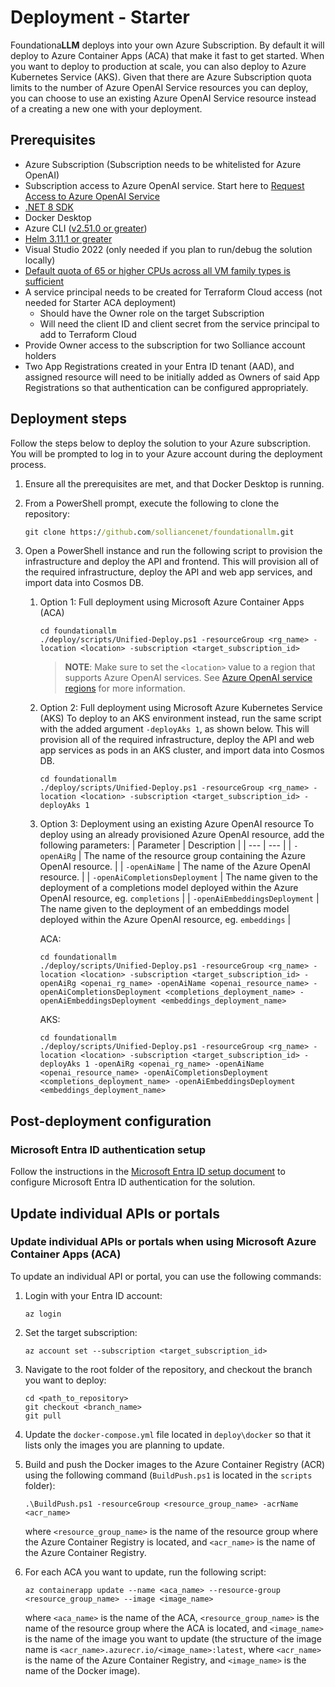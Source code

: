 # Deployment - Starter

Foundationa**LLM** deploys into your own Azure Subscription. By default it will deploy to Azure Container Apps (ACA) that make it fast to get started. When you want to deploy to production at scale, you can also deploy to Azure Kubernetes Service (AKS). Given that there are Azure Subscription quota limits to the number of Azure OpenAI Service resources you can deploy, you can choose to use an existing Azure OpenAI Service resource instead of a creating a new one with your deployment.

## Prerequisites

- Azure Subscription (Subscription needs to be whitelisted for Azure OpenAI)
- Subscription access to Azure OpenAI service. Start here to [Request Access to Azure OpenAI Service](https://customervoice.microsoft.com/Pages/ResponsePage.aspx?id=v4j5cvGGr0GRqy180BHbR7en2Ais5pxKtso_Pz4b1_xUOFA5Qk1UWDRBMjg0WFhPMkIzTzhKQ1dWNyQlQCN0PWcu)
- [.NET 8 SDK](https://dotnet.microsoft.com/en-us/download/dotnet/8.0)
- Docker Desktop
- Azure CLI ([v2.51.0 or greater](https://docs.microsoft.com/en-us/cli/azure/install-azure-cli))
- [Helm 3.11.1 or greater](https://helm.sh/docs/intro/install/)
- Visual Studio 2022 (only needed if you plan to run/debug the solution locally)
- [Default quota of 65 or higher CPUs across all VM family types is sufficient](https://learn.microsoft.com/en-us/azure/quotas/per-vm-quota-requests)
- A service principal needs to be created for Terraform Cloud access (not needed for Starter ACA deployment)
  - Should have the Owner role on the target Subscription
  - Will need the client ID and client secret from the service principal to add to Terraform Cloud
- Provide Owner access to the subscription for two Solliance account holders
- Two App Registrations created in your Entra ID tenant (AAD), and assigned resource will need to be initially added as Owners of said App Registrations so that authentication can be configured appropriately.

## Deployment steps

Follow the steps below to deploy the solution to your Azure subscription. You will be prompted to log in to your Azure account during the deployment process.

1. Ensure all the prerequisites are met, and that Docker Desktop is running.  

1. From a PowerShell prompt, execute the following to clone the repository:

    ```cmd
    git clone https://github.com/solliancenet/foundationallm.git
    ```

1. Open a PowerShell instance and run the following script to provision the infrastructure and deploy the API and frontend. This will provision all of the required infrastructure, deploy the API and web app services, and import data into Cosmos DB.

    1. Option 1: Full deployment using Microsoft Azure Container Apps (ACA)

        ```pwsh
        cd foundationallm
        ./deploy/scripts/Unified-Deploy.ps1 -resourceGroup <rg_name> -location <location> -subscription <target_subscription_id>
        ```

        >**NOTE**: Make sure to set the `<location>` value to a region that supports Azure OpenAI services.  See [Azure OpenAI service regions](https://azure.microsoft.com/en-us/explore/global-infrastructure/products-by-region/?products=cognitive-services&regions=all) for more information.

    2. Option 2: Full deployment using Microsoft Azure Kubernetes Service (AKS)
        To deploy to an AKS environment instead, run the same script with the added argument `-deployAks 1`, as shown below.  This will provision all of the required infrastructure, deploy the API and web app services as pods in an AKS cluster, and import data into Cosmos DB.

        ```pwsh
        cd foundationallm
        ./deploy/scripts/Unified-Deploy.ps1 -resourceGroup <rg_name> -location <location> -subscription <target_subscription_id> -deployAks 1
        ```

    3. Option 3: Deployment using an existing Azure OpenAI resource
        To deploy using an already provisioned Azure OpenAI resource, add the following parameters:
        | Parameter | Description |
        | --- | --- |
        | `-openAiRg` | The name of the resource group containing the Azure OpenAI resource. |
        | `-openAiName` | The name of the Azure OpenAI resource. |
        | `-openAiCompletionsDeployment` | The name given to the deployment of a completions model deployed within the Azure OpenAI resource, eg. `completions` |
        | `-openAiEmbeddingsDeployment` | The name given to the deployment of an embeddings model deployed within the Azure OpenAI resource, eg. `embeddings` |

        ACA:

        ```pwsh
        cd foundationallm
        ./deploy/scripts/Unified-Deploy.ps1 -resourceGroup <rg_name> -location <location> -subscription <target_subscription_id> -openAiRg <openai_rg_name> -openAiName <openai_resource_name> -openAiCompletionsDeployment <completions_deployment_name> -openAiEmbeddingsDeployment <embeddings_deployment_name>
        ```

        AKS:

        ```pwsh
        cd foundationallm
        ./deploy/scripts/Unified-Deploy.ps1 -resourceGroup <rg_name> -location <location> -subscription <target_subscription_id> -deployAks 1 -openAiRg <openai_rg_name> -openAiName <openai_resource_name> -openAiCompletionsDeployment <completions_deployment_name> -openAiEmbeddingsDeployment <embeddings_deployment_name>
        ```

## Post-deployment configuration

### Microsoft Entra ID authentication setup

Follow the instructions in the [Microsoft Entra ID setup document](./authentication-setup-entra.md) to configure Microsoft Entra ID authentication for the solution.

## Update individual APIs or portals

### Update individual APIs or portals when using Microsoft Azure Container Apps (ACA)

To update an individual API or portal, you can use the following commands:

1. Login with your Entra ID account:
   
    ```pwsh
    az login
    ```
2. Set the target subscription:
   
    ```pwsh
    az account set --subscription <target_subscription_id>
    ```

3. Navigate to the root folder of the repository, and checkout the branch you want to deploy:
   
    ```pwsh
    cd <path_to_repository> 
    git checkout <branch_name>
    git pull
    ```

4. Update the `docker-compose.yml` file located in `deploy\docker` so that it lists only the images you are planning to update.
5. Build and push the Docker images to the Azure Container Registry (ACR) using the following command (`BuildPush.ps1` is located in the  `scripts` folder):
   
    ```pwsh
    .\BuildPush.ps1 -resourceGroup <resource_group_name> -acrName <acr_name>
    ```
   where `<resource_group_name>` is the name of the resource group where the Azure Container Registry is located, and `<acr_name>` is the name of the Azure Container Registry.

6. For each ACA you want to update, run the following script:

    ```pwsh
    az containerapp update --name <aca_name> --resource-group <resource_group_name> --image <image_name>
    ```
    where `<aca_name>` is the name of the ACA, `<resource_group_name>` is the name of the resource group where the ACA is located, and `<image_name>` is the name of the image you want to update (the structure of the image name is `<acr_name>.azurecr.io/<image_name>:latest`, where `<acr_name>` is the name of the Azure Container Registry, and `<image_name>` is the name of the Docker image).